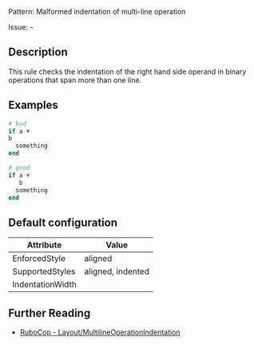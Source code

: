 Pattern: Malformed indentation of multi-line operation

Issue: -

## Description

This rule checks the indentation of the right hand side operand in binary operations that span more than one line.

## Examples

```ruby
# bad
if a +
b
  something
end

# good
if a +
   b
  something
end
```

## Default configuration

Attribute | Value
--- | ---
EnforcedStyle | aligned
SupportedStyles | aligned, indented
IndentationWidth |

## Further Reading

* [RuboCop - Layout/MultilineOperationIndentation](https://docs.rubocop.org/rubocop/cops_layout.html#layoutmultilineoperationindentation)
